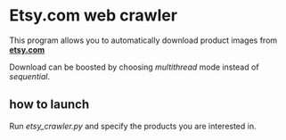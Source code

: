 # Etsy.com web crawler

This program allows you to automatically download product images from 
**[etsy.com](https://eff.org)**

Download can be boosted by choosing *multithread* mode instead of *sequential*.

## how to launch
Run *etsy_crawler.py* and specify the products you are interested in.